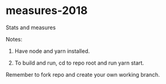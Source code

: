 # measures-2018
Stats and measures

Notes:

1. Have node and yarn installed.

2. To build and run, cd to repo root and run yarn start.

Remember to fork repo and create your own working branch.
